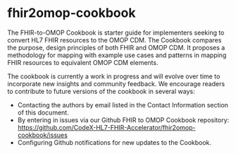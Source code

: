 # fhir2omop-cookbook
The FHIR-to-OMOP Cookbook is starter guide for implementers seeking to convert HL7 FHIR resources to the OMOP CDM.  The Cookbook compares the purpose, design principles of both FHIR and OMOP CDM. It proposes a methodology for mapping with example use cases and patterns in mapping FHIR resources to equivalent OMOP CDM elements.

The cookbook is currently a work in progress and will evolve over time to incorporate new insights and community feedback. We encourage readers to contribute to future versions of the cookbook in several ways:
* Contacting the authors by email listed in the Contact Information section of this document.
* By entering in issues via our Github FHIR to OMOP Cookbook repository: https://github.com/CodeX-HL7-FHIR-Accelerator/fhir2omop-cookbook/issues
* Configuring Github notifications for new updates to the Cookbook.

